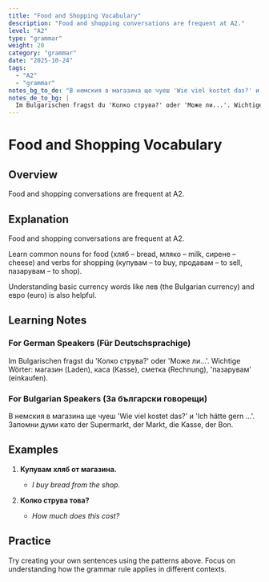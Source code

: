 ```yaml
---
title: "Food and Shopping Vocabulary"
description: "Food and shopping conversations are frequent at A2."
level: "A2"
type: "grammar"
weight: 20
category: "grammar"
date: "2025-10-24"
tags:
  - "A2"
  - "grammar"
notes_bg_to_de: "В немския в магазина ще чуеш 'Wie viel kostet das?' и 'Ich hätte gern ...'. Запомни думи като der Supermarkt, der Markt, die Kasse, der Bon."
notes_de_to_bg: |
  Im Bulgarischen fragst du 'Колко струва?' oder 'Може ли...'. Wichtige Wörter: магазин (Laden), каса (Kasse), сметка (Rechnung), 'пазарувам' (einkaufen).
---
```


# Food and Shopping Vocabulary

## Overview

Food and shopping conversations are frequent at A2.

## Explanation

Food and shopping conversations are frequent at A2.

Learn common nouns for food (хляб – bread, мляко – milk, сирене – cheese) and verbs for shopping (купувам – to buy, продавам – to sell, пазарувам – to shop).

Understanding basic currency words like лев (the Bulgarian currency) and евро (euro) is also helpful.

## Learning Notes

### For German Speakers (Für Deutschsprachige)

Im Bulgarischen fragst du 'Колко струва?' oder 'Може ли...'. Wichtige Wörter: магазин (Laden), каса (Kasse), сметка (Rechnung), 'пазарувам' (einkaufen).

### For Bulgarian Speakers (За български говорещи)

В немския в магазина ще чуеш 'Wie viel kostet das?' и 'Ich hätte gern ...'. Запомни думи като der Supermarkt, der Markt, die Kasse, der Bon.

## Examples

1. **Купувам хляб от магазина.**
   - *I buy bread from the shop.*

2. **Колко струва това?**
   - *How much does this cost?*

## Practice

Try creating your own sentences using the patterns above. Focus on understanding how the grammar rule applies in different contexts.

